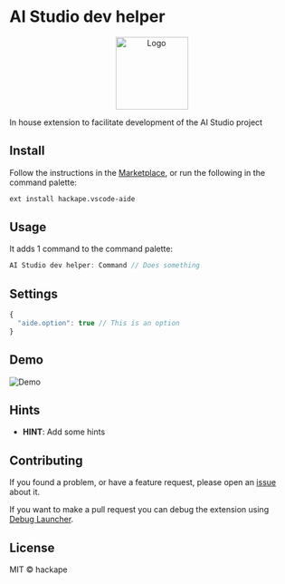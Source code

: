 # AI Studio dev helper

<p align="center">
  <img src="https://raw.githubusercontent.com/hackape/vscode-aide/master/resources/logo.png" width="128" alt="Logo">
</p>

In house extension to facilitate development of the AI Studio project

## Install

Follow the instructions in the [Marketplace](https://marketplace.visualstudio.com/items?itemName=hackape.vscode-aide), or run the following in the command palette:

```sh
ext install hackape.vscode-aide
```

## Usage

It adds 1 command to the command palette:

```js
AI Studio dev helper: Command // Does something
```

## Settings

```js
{
  "aide.option": true // This is an option
}
```

## Demo

![Demo](resources/demo.gif)

## Hints

- **HINT**: Add some hints

## Contributing

If you found a problem, or have a feature request, please open an [issue](https://github.com/hackape/vscode-aide/issues) about it.

If you want to make a pull request you can debug the extension using [Debug Launcher](https://marketplace.visualstudio.com/items?itemName=fabiospampinato.vscode-debug-launcher).

## License

MIT © hackape
